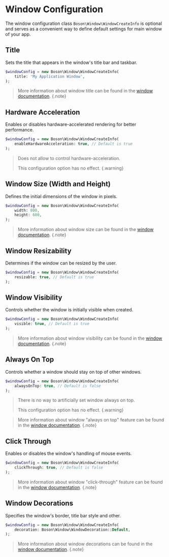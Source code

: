 
# Window Configuration

<primary-label ref="configuration"/>
<show-structure for="chapter" depth="2"/>

The window configuration class `Boson\Window\WindowCreateInfo` is
<tooltip term="optional class">optional</tooltip> and serves as a convenient way to 
define default settings for main window of your app.

## Title

Sets the title that appears in the window's title bar and taskbar.

```php
$windowConfig = new Boson\Window\WindowCreateInfo( 
    title: 'My Application Window',
);
```

> More information about window title can be found in 
> the <a href="window.md#title">window documentation</a>.
{.note}


## Hardware Acceleration

Enables or disables hardware-accelerated rendering for better performance.

```php
$windowConfig = new Boson\Window\WindowCreateInfo( 
    enableHardwareAcceleration: true, // Default is true
);
```

<tabs>
<tab title="MacOS/WebKit">

> Does not allow to control hardware-acceleration.
> 
> This configuration option has no effect.
{.warning}

</tab>
</tabs>


## Window Size (Width and Height)

Defines the initial dimensions of the window in pixels.

```php
$windowConfig = new Boson\Window\WindowCreateInfo( 
    width: 800,
    height: 600,
);
```

> More information about window size can be found in 
> the <a href="window.md#size">window documentation</a>.
{.note}


## Window Resizability

Determines if the window can be resized by the user.

```php
$windowConfig = new Boson\Window\WindowCreateInfo( 
    resizable: true, // Default is true
);
```


## Window Visibility

Controls whether the window is initially visible when created.

```php
$windowConfig = new Boson\Window\WindowCreateInfo( 
    visible: true, // Default is true
);
```

> More information about window visibility can be found in 
> the <a href="window.md#visibility">window documentation</a>.
{.note}


## Always On Top

Controls whether a window should stay on top of other windows.

```php
$windowConfig = new Boson\Window\WindowCreateInfo(
    alwaysOnTop: true, // Default is false
);
```

<tabs>
<tab title="Linux/GTK4">

> There is no way to artificially set window always on top.
> 
> This configuration option has no effect.
{.warning}

</tab>
</tabs>

> More information about window "always on top" feature can be found in 
> the <a href="window.md#always-on-top">window documentation</a>.
{.note}


## Click Through

Enables or disables the window's handling of mouse events.

```php
$windowConfig = new Boson\Window\WindowCreateInfo(
    clickThrough: true, // Default is false
);
```

> More information about window "click-through" feature can be found in 
> the <a href="window.md#click-through">window documentation</a>.
{.note}


## Window Decorations

Specifies the window's border, title bar style and other.

```php
$windowConfig = new Boson\Window\WindowCreateInfo( 
    decoration: Boson\Window\WindowDecoration::Default,
);
```

> More information about window decorations can be found in 
> the <a href="window.md#decorations">window documentation</a>.
{.note}
